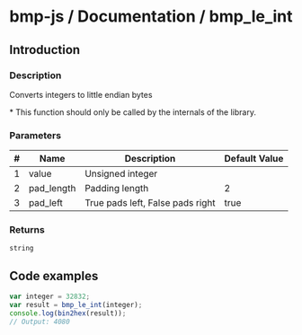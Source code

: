 # bmp-js / Documentation / bmp_le_int
## Introduction

### Description

Converts integers to little endian bytes

\* This function should only be called by the internals of the library.

### Parameters

|#|Name|Description|Default Value|
|-|-|-|-|
|1|value|Unsigned integer||
|2|pad_length|Padding length|2|
|3|pad_left|True pads left, False pads right|true|

### Returns
`string`

## Code examples

```js
var integer = 32832;
var result = bmp_le_int(integer);
console.log(bin2hex(result));
// Output: 4080
```
